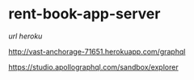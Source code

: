 # rent-book-app-server

*url heroku*

http://vast-anchorage-71651.herokuapp.com/graphql

https://studio.apollographql.com/sandbox/explorer
